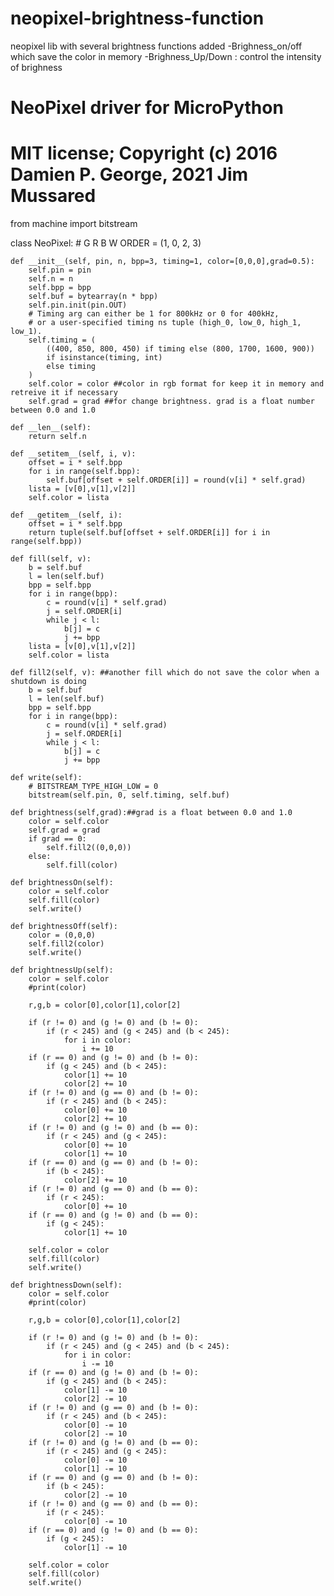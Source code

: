 # neopixel-brightness-function
neopixel lib with several brightness functions added
-Brighness_on/off which save the color in memory
-Brighness_Up/Down : control the intensity of brighness
# NeoPixel driver for MicroPython
# MIT license; Copyright (c) 2016 Damien P. George, 2021 Jim Mussared
from machine import bitstream

class NeoPixel:
    # G R B W
    ORDER = (1, 0, 2, 3)

    def __init__(self, pin, n, bpp=3, timing=1, color=[0,0,0],grad=0.5):
        self.pin = pin
        self.n = n
        self.bpp = bpp
        self.buf = bytearray(n * bpp)
        self.pin.init(pin.OUT)
        # Timing arg can either be 1 for 800kHz or 0 for 400kHz,
        # or a user-specified timing ns tuple (high_0, low_0, high_1, low_1).
        self.timing = (
            ((400, 850, 800, 450) if timing else (800, 1700, 1600, 900))
            if isinstance(timing, int)
            else timing
        )
        self.color = color ##color in rgb format for keep it in memory and retreive it if necessary
        self.grad = grad ##for change brightness. grad is a float number between 0.0 and 1.0 

    def __len__(self):
        return self.n

    def __setitem__(self, i, v):
        offset = i * self.bpp
        for i in range(self.bpp):
            self.buf[offset + self.ORDER[i]] = round(v[i] * self.grad)
        lista = [v[0],v[1],v[2]]
        self.color = lista

    def __getitem__(self, i):
        offset = i * self.bpp
        return tuple(self.buf[offset + self.ORDER[i]] for i in range(self.bpp))

    def fill(self, v):
        b = self.buf
        l = len(self.buf)
        bpp = self.bpp
        for i in range(bpp):
            c = round(v[i] * self.grad)
            j = self.ORDER[i]
            while j < l:
                b[j] = c
                j += bpp
        lista = [v[0],v[1],v[2]]
        self.color = lista
    
    def fill2(self, v): ##another fill which do not save the color when a shutdown is doing
        b = self.buf
        l = len(self.buf)
        bpp = self.bpp
        for i in range(bpp):
            c = round(v[i] * self.grad)
            j = self.ORDER[i]
            while j < l:
                b[j] = c
                j += bpp

    def write(self):
        # BITSTREAM_TYPE_HIGH_LOW = 0
        bitstream(self.pin, 0, self.timing, self.buf)

    def brightness(self,grad):##grad is a float between 0.0 and 1.0
        color = self.color
        self.grad = grad
        if grad == 0:
            self.fill2((0,0,0))         
        else:
            self.fill(color)
        
    def brightnessOn(self):
        color = self.color
        self.fill(color)
        self.write()
       
    def brightnessOff(self):
        color = (0,0,0)
        self.fill2(color)
        self.write()
   
    def brightnessUp(self):
        color = self.color
        #print(color)
        
        r,g,b = color[0],color[1],color[2]

        if (r != 0) and (g != 0) and (b != 0):
            if (r < 245) and (g < 245) and (b < 245):
                for i in color:
                    i += 10
        if (r == 0) and (g != 0) and (b != 0):
            if (g < 245) and (b < 245):
                color[1] += 10
                color[2] += 10
        if (r != 0) and (g == 0) and (b != 0):
            if (r < 245) and (b < 245):
                color[0] += 10
                color[2] += 10
        if (r != 0) and (g != 0) and (b == 0):
            if (r < 245) and (g < 245):
                color[0] += 10
                color[1] += 10
        if (r == 0) and (g == 0) and (b != 0):
            if (b < 245):
                color[2] += 10
        if (r != 0) and (g == 0) and (b == 0):
            if (r < 245):
                color[0] += 10
        if (r == 0) and (g != 0) and (b == 0):
            if (g < 245):
                color[1] += 10
        
        self.color = color
        self.fill(color)
        self.write()
        
    def brightnessDown(self):
        color = self.color
        #print(color)
        
        r,g,b = color[0],color[1],color[2]

        if (r != 0) and (g != 0) and (b != 0):
            if (r < 245) and (g < 245) and (b < 245):
                for i in color:
                    i -= 10
        if (r == 0) and (g != 0) and (b != 0):
            if (g < 245) and (b < 245):
                color[1] -= 10
                color[2] -= 10
        if (r != 0) and (g == 0) and (b != 0):
            if (r < 245) and (b < 245):
                color[0] -= 10
                color[2] -= 10
        if (r != 0) and (g != 0) and (b == 0):
            if (r < 245) and (g < 245):
                color[0] -= 10
                color[1] -= 10
        if (r == 0) and (g == 0) and (b != 0):
            if (b < 245):
                color[2] -= 10
        if (r != 0) and (g == 0) and (b == 0):
            if (r < 245):
                color[0] -= 10
        if (r == 0) and (g != 0) and (b == 0):
            if (g < 245):
                color[1] -= 10
        
        self.color = color
        self.fill(color)
        self.write()
